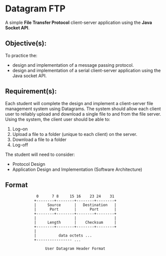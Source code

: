 # Datagram FTP
A simple **File Transfer Protocol** client-server application using the **Java Socket API**.

## Objective(s):

To practice the: 

- design and implementation of a message passing protocol.
- design and implementation of a serial client-server application using the Java socket API.

## Requirement(s):

Each student will complete the design and implement a client-server file management system using Datagrams. The system should allow each client user to reliably upload and download a single file to and from the file server. Using the system, the client user should be able to:

1. Log–on
2. Upload a file to a folder (unique to each client) on the server.
3. Download a file to a folder
4. Log-off

The student will need to consider:

- Protocol Design
- Application Design and Implementation (Software Architecture)

## Format

                                    
                  0      7 8     15 16    23 24    31  
                 +--------+--------+--------+--------+ 
                 |     Source      |   Destination   | 
                 |      Port       |      Port       | 
                 +--------+--------+--------+--------+ 
                 |                 |                 | 
                 |     Length      |    Checksum     | 
                 +--------+--------+--------+--------+ 
                 |                                     
                 |          data octets ...            
                 +---------------- ...                 

                      User Datagram Header Format

